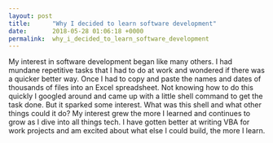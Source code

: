 ```yaml
---
layout: post
title:      "Why I decided to learn software development"
date:       2018-05-28 01:06:18 +0000
permalink:  why_i_decided_to_learn_software_development
---
```



My interest in software development began like many others. I had mundane repetitive tasks that I had to do at work and wondered if there was a quicker better way. Once I had to copy and paste the names and dates of thousands of files into an Excel spreadsheet. Not knowing how to do this quickly I googled around and came up with a little shell command to get the task done. But it sparked some interest. What was this shell and what other things could it do? My interest grew the more I learned and continues to grow as I dive into all things tech. I have gotten better at writing VBA for work projects and am excited about what else I could build, the more I learn.
